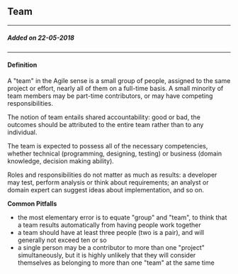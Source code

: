 ## Team
---
##### Added on 22-05-2018
---

#### Definition
A "team" in the Agile sense is a small group of people, assigned to the same project or effort, nearly all of them on a full-time basis. A small minority of team members may be part-time contributors, or may have competing responsibilities.

The notion of team entails shared accountability: good or bad, the outcomes should be attributed to the entire team rather than to any individual.

The team is expected to possess all of the necessary competencies, whether technical (programming, designing, testing) or business (domain knowledge, decision making ability).

Roles and responsibilities do not matter as much as results: a developer may test, perform analysis or think about requirements; an analyst or domain expert can suggest ideas about implementation, and so on.

**Common Pitfalls**
* the most elementary error is to equate "group" and "team", to think that a team results automatically from having people work together
* a team should have at least three people (two is a pair), and will generally not exceed ten or so
* a single person may be a contributor to more than one "project" simultaneously, but it is highly unlikely that they will consider themselves as belonging to more than one "team" at the same time